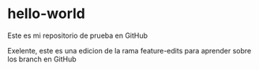 # hello-world
Este es mi repositorio de prueba en GitHub

Exelente, este es una edicion de la rama feature-edits para aprender sobre los branch en GitHub
